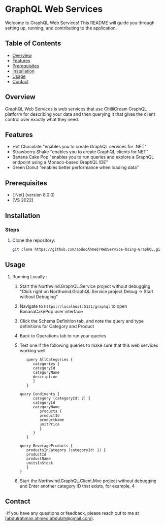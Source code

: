 # GraphQL Web Services

Welcome to GraphQL Web Services! This README will guide you through setting up, running, and contributing to the application.

## Table of Contents

- [Overview](#overview)
- [Features](#features)
- [Prerequisites](#prerequisites)
- [Installation](#installation)
- [Usage](#usage)
- [Contact](#contact)

## Overview

GraphQL Web Services is web services that use ChilliCream GraphQL platform for describing your data and then querying it that gives the client control over exactly what they need.

## Features

- Hot Chocolate "enables you to create GraphQL services for .NET"
- Strawberry Shake "enables you to create GraphQL clients for.NET"
- Banana Cake Pop "enables you to run queries and explore a GraphQL endpoint using a Monaco-based GraphQL IDE"
- Green Donut "enables better performance when loading data"

## Prerequisites

- [.Net] (version 8.0.0)
- [VS 2022]

## Installation

### Steps

1. Clone the repository:
   ```bash
   git clone https://github.com/abdooAhmed/WebService-Using-GraphQL.git
   ```

## Usage

1. Running Locally :

   1. Start the Northwind.GraphQL.Service project without debugging "Click right on Northwind.GraphQL.Service project Debug -> Start without Debuging"
   2. Navigate to `https://localhost:5121/graphql` to open BananaCakePop user interface
   3. Click the Schema Definition tab, and note the query and type definitions for Category and Product
   4. Back to Operations tab to run your queries
   5. Test one if the following queries to make sure that this web services working well

      ```
         query AllCategories {
            categories {
            categoryId
            categoryName
            description
            }
         }

      ```

      ```
      query Condiments {
            category (categoryId: 2) {
            categoryId
            categoryName
               products {
               productId
               productName
               unitPrice
               }
            }
         }
      ```

      ```
      query BeverageProducts {
         productsInCategory (categoryId: 1) {
         productId
         productName
         unitsInStock
         }
      }

      ```

   6. Start the Northwind.GraphQL.Client.Mvc project without debugging and Enter another category ID that exists, for example, 4

## Contact

-If you have any questions or feedback, please reach out to me at [abdulrahman.ahmed.abdulah@gmail.com].
